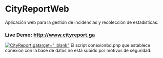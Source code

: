 # CityReportWeb
Aplicación web para la gestión de incidencias y recolección de estadísticas.

### Live Demo: http://www.cityreport.ga


<a href="http://cityreport.ga/mapa.php" rel="CityReport.ga">![CityReport.ga](https://gyazo.com/6b1c4e1c31e0ba619f11c392f4231862.jpg)target="_blank"</a>
El script conexionbd.php que establece conexion con la base de datos no está subido por motivos de seguridad.
